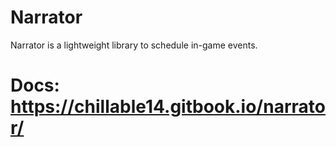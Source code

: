 # Narrator

Narrator is a lightweight library to schedule in-game events.

# Docs: https://chillable14.gitbook.io/narrator/
